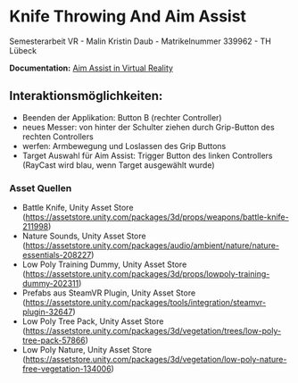 # Knife Throwing And Aim Assist
Semesterarbeit VR - Malin Kristin Daub - 
Matrikelnummer 339962 - TH Lübeck

**Documentation:** [Aim Assist in Virtual Reality](./AimAssistPoster.pdf)

## Interaktionsmöglichkeiten:

- Beenden der Applikation: Button B (rechter Controller)
- neues Messer: von hinter der Schulter ziehen durch Grip-Button des rechten Controllers
- werfen: Armbewegung und Loslassen des Grip Buttons
- Target Auswahl für Aim Assist: Trigger Button des linken Controllers (RayCast wird blau, wenn Target ausgewählt wurde)

### Asset Quellen
- Battle Knife, Unity Asset Store (https://assetstore.unity.com/packages/3d/props/weapons/battle-knife-211998)
- Nature Sounds, Unity Asset Store (https://assetstore.unity.com/packages/audio/ambient/nature/nature-essentials-208227)
- Low Poly Training Dummy, Unity Asset Store (https://assetstore.unity.com/packages/3d/props/lowpoly-training-dummy-202311)
- Prefabs aus SteamVR Plugin, Unity Asset Store (https://assetstore.unity.com/packages/tools/integration/steamvr-plugin-32647)
- Low Poly Tree Pack, Unity Asset Store (https://assetstore.unity.com/packages/3d/vegetation/trees/low-poly-tree-pack-57866)
- Low Poly Nature, Unity Asset Store (https://assetstore.unity.com/packages/3d/vegetation/low-poly-nature-free-vegetation-134006)
